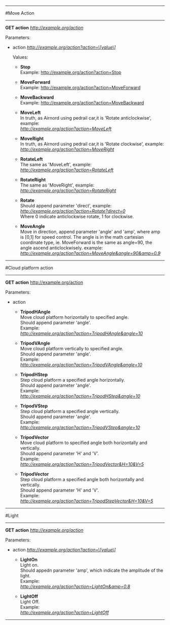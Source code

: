 -----------------  
  
#Move Action  
  
-----------------  
  
**GET action** *http://example.org/action*    
  
Parameters:  
  
+ action  *http://example.org/action?action=\[value\]*    
    
  Values:  
	- **Stop**    
	  Example: http://example.org/action?action=Stop         
  
	- **MoveForward**    
	  Example: http://example.org/action?action=MoveForward       
  
	- **MoveBackward**    
	  Example: http://example.org/action?action=MoveBackward  
  
	- **MoveLeft**    
      In truth, as Airnord using pedrail car,it is 'Rotate anticlockwise', example:    
	  *http://example.org/action?action=MoveLeft*  
  
	- **MoveRight**    
      In truth, as Airnord using pedrail car,it is 'Rotate clockwise', example:    
	  *http://example.org/action?action=MoveRight*  
  
	- **RotateLeft**    
	  The same as 'MoveLeft', example:  
	  *http://example.org/action?action=RotateLeft*  
  
	- **RotateRight**    
	  The same as 'MoveRight', example:  
	  *http://example.org/action?action=RotateRight*  
  
	- **Rotate**    
	  Should append parameter 'direct', example:    
	  *http://example.org/action?action=Rotate?direct=0*  
	  Where 0 indicate anticlockwise rotate, 1 for clockwise.  
	  
    - **MoveAngle**    
      Move in direction, append parameter 'angle' and 'amp', where amp is [0,1] for speed control. The angle is in the math cartesian coordinate type, ie. MoveForward is the same as angle=90, the angle ascend anticlockwisely. example:  
	  *http://example.org/action?action=MoveAngle&angle=90&amp=0.9*  
  
-----------------------  
  
#Cloud platform action  
  
----------------------  
  
**GET action** http://example.org/action  
  
Parameters:  
  
+ action  
  
	- **TripodHAngle**    
	  Move cloud platform horizontally to specified angle.  
	  Should append parameter 'angle'.  
	  Example:  
	  *http://example.org/action?action=TripodHAngle&angle=10*  
  
	- **TripodVAngle**    
	  Move cloud platform vertically to specified angle.  
	  Should append parameter 'angle'.  
	  Example:  
	  *http://example.org/action?action=TripodVAngle&angle=10*  
  
	- **TripodHStep**    
	  Step cloud platform a specified angle horizontally.  
	  Should append parameter 'angle'.  
	  Example:  
	  *http://example.org/action?action=TripodHStep&angle=10*  
	  
  
	- **TripodVStep**    
	  Step cloud platform a specified angle vertically.  
	  Should append parameter 'angle'.  
	  Example:  
	  *http://example.org/action?action=TripodVStep&angle=10*  
	   
	- **TripodVector**    
	  Move cloud platform to specified angle both horizontally and vertically.   
	  Should append parameter 'H' and 'V'.  
	  Example:  
	  *http://example.org/action?action=TripodVector&H=10&V=5*  
  
	- **TripodVector**    
	  Step cloud platform a specified angle both horizontally and vertically.   
	  Should append parameter 'H' and 'V'.  
	  Example:  
	  *http://example.org/action?action=TripodStepVector&H=10&V=5*  

---------------

#Light

----------------  

**GET action** *http://example.org/action*

Parameters:

+ action  *http://example.org/action?action=\[value\]*
	   
	- **LightOn**    
      Light on.  
	  Should appedn parameter 'amp', which indicate the amplitude of the light.  
	  Example:  
	  *http://example.org/action?action=LightOn&amp=0.8*  

	- **LightOff**    
	  Light Off.  
	  Example:  
	  *http://example.org/action?action=LightOff*  
	  
----------------------  
